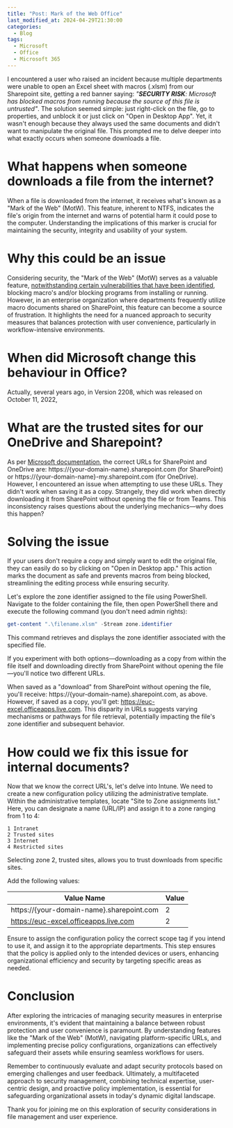 ```yaml
---
title: "Post: Mark of the Web Office"
last_modified_at: 2024-04-29T21:30:00
categories:
  - Blog
tags:
  - Microsoft
  - Office
  - Microsoft 365
---
```

I encountered a user who raised an incident because multiple departments were unable to open an Excel sheet with macros (.xlsm) from our Sharepoint site, getting a red banner saying: *"**SECURITY RISK**: Microsoft has blocked macros from running because the source of this file is untrusted"*. The solution seemed simple: just right-click on the file, go to properties, and unblock it or just click on "Open in Desktop App". Yet, it wasn't enough because they always used the same documents and didn't want to manipulate the original file. This prompted me to delve deeper into what exactly occurs when someone downloads a file.
# What happens when someone downloads a file from the internet?
When a file is downloaded from the internet, it receives what's known as a "Mark of the Web" (MotW). This feature, inherent to NTFS, indicates the file's origin from the internet and warns of potential harm it could pose to the computer. Understanding the implications of this marker is crucial for maintaining the security, integrity and usability of your system. 

# Why this could be an issue
Considering security, the "Mark of the Web" (MotW) serves as a valuable feature, [notwithstanding certain vulnerabilities that have been identified](https://msrc.microsoft.com/update-guide/vulnerability/CVE-2023-36584), blocking macro's and/or blocking programs from installing or running. However, in an enterprise organization where departments frequently utilize macro documents shared on SharePoint, this feature can become a source of frustration. It highlights the need for a nuanced approach to security measures that balances protection with user convenience, particularly in workflow-intensive environments.

# When did Microsoft change this behaviour in Office?
Actually, several years ago, in Version 2208, which was released on October 11, 2022,

# What are the trusted sites for our OneDrive and Sharepoint?
As per [Microsoft documentation](https://learn.microsoft.com/en-us/deployoffice/security/internet-macros-blocked#files-on-onedrive-or-sharepoint), the correct URLs for SharePoint and OneDrive are: https://{your-domain-name}.sharepoint.com (for SharePoint) or https://{your-domain-name}-my.sharepoint.com (for OneDrive). However, I encountered an issue when attempting to use these URLs. They didn't work when saving it as a copy. Strangely, they did work when directly downloading it from SharePoint without opening the file or from Teams. This inconsistency raises questions about the underlying mechanics—why does this happen?

# Solving the issue
If your users don't require a copy and simply want to edit the original file, they can easily do so by clicking on "Open in Desktop app." This action marks the document as safe and prevents macros from being blocked, streamlining the editing process while ensuring security.

Let's explore the zone identifier assigned to the file using PowerShell. Navigate to the folder containing the file, then open PowerShell there and execute the following command (you don't need admin rights):

```powershell
get-content ".\filename.xlsm" -Stream zone.identifier
```
This command retrieves and displays the zone identifier associated with the specified file.

If you experiment with both options—downloading as a copy from within the file itself and downloading directly from SharePoint without opening the file—you'll notice two different URLs.

When saved as a "download" from SharePoint without opening the file, you'll receive: https://{your-domain-name}.sharepoint.com, as above. However, if saved as a copy, you'll get: https://euc-excel.officeapps.live.com. This disparity in URLs suggests varying mechanisms or pathways for file retrieval, potentially impacting the file's zone identifier and subsequent behavior.

# How could we fix this issue for internal documents?
Now that we know the correct URL's, let's delve into Intune. We need to create a new configuration policy utilizing the administrative template. Within the administrative templates, locate "Site to Zone assignments list." Here, you can designate a name (URL/IP) and assign it to a zone ranging from 1 to 4:

    1 Intranet
    2 Trusted sites
    3 Internet
    4 Restricted sites

Selecting zone 2, trusted sites, allows you to trust downloads from specific sites.

Add the following values:

| Value Name                                | Value |
| ----------------------------------------- | ----- |
| https://{your-domain-name}.sharepoint.com | 2     |
| https://euc-excel.officeapps.live.com     | 2     |

Ensure to assign the configuration policy the correct scope tag if you intend to use it, and assign it to the appropriate departments. This step ensures that the policy is applied only to the intended devices or users, enhancing organizational efficiency and security by targeting specific areas as needed.

# Conclusion
After exploring the intricacies of managing security measures in enterprise environments, it's evident that maintaining a balance between robust protection and user convenience is paramount. By understanding features like the "Mark of the Web" (MotW), navigating platform-specific URLs, and implementing precise policy configurations, organizations can effectively safeguard their assets while ensuring seamless workflows for users.

Remember to continuously evaluate and adapt security protocols based on emerging challenges and user feedback. Ultimately, a multifaceted approach to security management, combining technical expertise, user-centric design, and proactive policy implementation, is essential for safeguarding organizational assets in today's dynamic digital landscape.

Thank you for joining me on this exploration of security considerations in file management and user experience. 